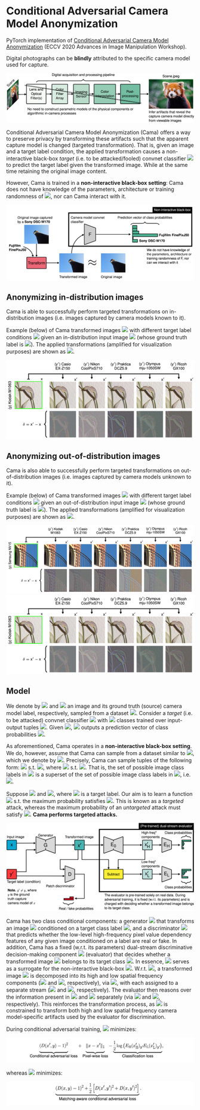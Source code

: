 # Conditional Adversarial Camera Model Anonymization

PyTorch implementation of [Conditional Adversarial Camera Model Anonymization](https://arxiv.org/abs/2002.07798) (ECCV 2020 Advances in Image Manipulation Workshop).

Digital photographs can be **blindly** attributed to the specific camera model used for capture.

![blind-att](images/blind-att.png)

Conditional Adversarial Camera Model Anonymization (Cama) offers a way to preserve privacy by transforming these artifacts such that the apparent capture model is changed (targeted transformation). That is, given an image and a target label condition, the applied transformation causes a non-interactive black-box *target* (i.e. to be attacked/fooled) convnet classifier <img src="https://render.githubusercontent.com/render/math?math=\large F"> to predict the target label given the transformed image. While at the same time retaining the original image content.

However, Cama is trained in a **non-interactive black-box setting**: Cama does not have knowledge of the parameters, architecture or training randomness of <img src="https://render.githubusercontent.com/render/math?math=\large F">, nor can Cama interact with it. 

![blind-att](images/cam-anon.png)

## Anonymizing in-distribution images
Cama is able to successfully perform targeted transformations on in-distribution images (i.e. images captured by camera models known to it).

Example (below) of Cama transformed images <img src="https://render.githubusercontent.com/render/math?math=\large x^'"> with different target label conditions <img src="https://render.githubusercontent.com/render/math?math=\large y^'"> given an in-distribution input image <img src="https://render.githubusercontent.com/render/math?math=\large x"> (whose ground truth label is <img src="https://render.githubusercontent.com/render/math?math=\large y">). The applied transformations (amplified for visualization purposes) are shown as <img src="https://render.githubusercontent.com/render/math?math=\large \delta">.

![inDist-example](images/flower.png)

## Anonymizing out-of-distribution images
Cama is also able to successfully perform targeted transformations on out-of-distribution images (i.e. images captured by camera models unknown to it).

Example (below) of Cama transformed images <img src="https://render.githubusercontent.com/render/math?math=\large x^'"> with different target label conditions <img src="https://render.githubusercontent.com/render/math?math=\large y^'"> given an out-of-distribution input image <img src="https://render.githubusercontent.com/render/math?math=\large x"> (whose ground truth label is <img src="https://render.githubusercontent.com/render/math?math=\large y">). The applied transformations (amplified for visualization purposes) are shown as <img src="https://render.githubusercontent.com/render/math?math=\large \delta">.

![outDist-example](images/building.png)
<img src="images/flower.png" width="600" />

## Model
We denote by <img src="https://render.githubusercontent.com/render/math?math=\large x\in\mathbb{R}^d"> and <img src="https://render.githubusercontent.com/render/math?math=\large y\in\mathbb{N}_c=\{1,\dots,c\}"> an image and its ground truth (source) camera model label, respectively, sampled from a dataset <img src="https://render.githubusercontent.com/render/math?math=\large p_{\text{data}}">. Consider a *target* (i.e. to be attacked) convnet classifier <img src="https://render.githubusercontent.com/render/math?math=\large F"> with <img src="https://render.githubusercontent.com/render/math?math=\large c"> classes trained over input-output tuples <img src="https://render.githubusercontent.com/render/math?math=\large (x,y)\sim p_{\mathrm{data}}(x,y)">. Given <img src="https://render.githubusercontent.com/render/math?math=\large x">, <img src="https://render.githubusercontent.com/render/math?math=\large F"> outputs a prediction vector of class probabilities <img src="https://render.githubusercontent.com/render/math?math=\large F:x\mapsto F(x)\in[0,1]^{c}">.

As aforementioned, Cama operates in a **non-interactive black-box setting**. We do, however, assume that Cama can sample from a dataset similar to <img src="https://render.githubusercontent.com/render/math?math=\large p_{\mathrm{data}}">, which we denote by <img src="https://render.githubusercontent.com/render/math?math=\large q_{\mathrm{data}}">. Precisely, Cama can sample tuples of the following form: <img src="https://render.githubusercontent.com/render/math?math=\large (x,y)\sim q_{\text{data}}(x,y)"> s.t. <img src="https://render.githubusercontent.com/render/math?math=\large y\in\mathbb{N}_{c^'}">, where <img src="https://render.githubusercontent.com/render/math?math=\large (x,y)\sim q_{\text{data}}(x,y)"> s.t. <img src="https://render.githubusercontent.com/render/math?math=\large c^' \leq c">. That is, the set of possible image class labels in <img src="https://render.githubusercontent.com/render/math?math=\large p_{\text{data}}"> is a superset of the set of possible image class labels in <img src="https://render.githubusercontent.com/render/math?math=\large q_{\text{data}}">, i.e. <img src="https://render.githubusercontent.com/render/math?math=\large \mathbb{N}_{c}\supseteq \mathbb{N}_{c'}">.

Suppose <img src="https://render.githubusercontent.com/render/math?math=\large (x,y)\sim q_{\text{data}}(x,y)"> and <img src="https://render.githubusercontent.com/render/math?math=\large y^' \in\mathbb{N}_{c^'}">, where <img src="https://render.githubusercontent.com/render/math?math=\large y^' \neq y"> is a target label. Our aim is to learn a function <img src="https://render.githubusercontent.com/render/math?math=\large G:(x,y^')\mapsto x^' \approx x"> s.t. the maximum probability satisfies <img src="https://render.githubusercontent.com/render/math?math=\large \argmax_{i} F(x^')_i=y^'">. This is known as a *targeted* attack, whereas the maximum probability of an *untargeted* attack must satisfy <img src="https://render.githubusercontent.com/render/math?math=\large \arg \max_{i} F(x^')_i\neq y">. **Cama performs targeted attacks.**

![cama-model](images/model.png)

Cama has two class conditional components: a generator <img src="https://render.githubusercontent.com/render/math?math=\large G"> that transforms an image <img src="https://render.githubusercontent.com/render/math?math=\large x"> conditioned on a target class label <img src="https://render.githubusercontent.com/render/math?math=\large y^'">, and a discriminator <img src="https://render.githubusercontent.com/render/math?math=\large D"> that predicts whether the low-level high-frequency pixel value dependency features of any given image conditioned on a label are real or fake. In addition, Cama has a fixed (w.r.t. its parameters) dual-stream discriminative decision-making component <img src="https://render.githubusercontent.com/render/math?math=\large E"> (evaluator) that decides whether a transformed image <img src="https://render.githubusercontent.com/render/math?math=\large x"> belongs to its target class <img src="https://render.githubusercontent.com/render/math?math=\large y">. In essence, <img src="https://render.githubusercontent.com/render/math?math=\large E"> serves as a surrogate for the non-interactive black-box <img src="https://render.githubusercontent.com/render/math?math=\large F">. W.r.t. <img src="https://render.githubusercontent.com/render/math?math=\large E">, a transformed image <img src="https://render.githubusercontent.com/render/math?math=\large x^'"> is decomposed into its high and low spatial frequency components (<img src="https://render.githubusercontent.com/render/math?math=\large x^'_\text{H}"> and <img src="https://render.githubusercontent.com/render/math?math=\large x^'_\text{L}">, respectively), via <img src="https://render.githubusercontent.com/render/math?math=\large E_0">, with each assigned to a separate stream (<img src="https://render.githubusercontent.com/render/math?math=\large E_\text{H}"> and <img src="https://render.githubusercontent.com/render/math?math=\large E_\text{L}">, respectively). The evaluator then reasons over the information present in <img src="https://render.githubusercontent.com/render/math?math=\large x^'_\text{H}"> and <img src="https://render.githubusercontent.com/render/math?math=\large x^'_\text{L}"> separately (via <img src="https://render.githubusercontent.com/render/math?math=\large E_\text{H}"> and <img src="https://render.githubusercontent.com/render/math?math=\large E_\text{L}">, respectively). This reinforces the transformation process, as <img src="https://render.githubusercontent.com/render/math?math=\large G"> is constrained to transform both high and low spatial frequency camera model-specific artifacts used by the evaluator for discrimination.


During conditional adversarial training, <img src="https://render.githubusercontent.com/render/math?math=\large G"> minimizes:

![g-minimizes](images/g-minimizes.png)

<!-- <img src="https://render.githubusercontent.com/render/math?math=\Large{\underbrace{(D(x^\prime,y)-1)^2}_{\text{Conditional adversarial loss}} %2B \underbrace{\lVert x-x^\prime \rVert_1}_{\text{Pixel-wise loss}} - \underbrace{\frac{1}{2}\log \left( E_\mathrm{H}(x^\prime_\mathrm{H})_{y^\prime}  E_\mathrm{L}(x^\prime_\mathrm{L})_{y^\prime} \right)}_{\text{Classification loss}}}"> -->

whereas <img src="https://render.githubusercontent.com/render/math?math=\large D"> minimizes:

![d-minimizes](images/d-minimizes.png)

<!-- <img src="https://render.githubusercontent.com/render/math?math=\Large \smash{\underbrace{(D(x,y)-1)^2 %2B \frac{1}{2}\left[D(x^\prime, y^\prime)^2 %2B D(x,y^\prime)^2\right]}_{\text{Matching-aware conditional adversarial loss}}}"> -->

